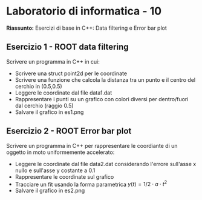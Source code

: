 # Laboratorio di informatica - 10

**Riassunto:** Esercizi di base in C++: Data filtering e Error bar plot

## Esercizio 1 - ROOT data filtering

Scrivere un programma in C++ in cui:

- Scrivere una struct point2d per le coordinate
- Scrivere una funzione che calcola la distanza tra un punto e il centro del cerchio in (0.5,0.5)
- Leggere le coordinate dal file data1.dat
- Rappresentare i punti su un grafico con colori diversi per dentro/fuori dal cerchio (raggio 0.5)
- Salvare il grafico in es1.png


## Esercizio 2 - ROOT Error bar plot
Scrivere un programma in C++ per rappresentare le coordiante di un oggetto in moto uniformemente accelerato:

- Leggere le coordinate dal file data2.dat considerando l'errore sull'asse x nullo e sull'asse y costante a 0.1
- Rappresentare le coordinate sul grafico
- Tracciare un fit usando la forma parametrica $y(t) = 1/2 \cdot a \cdot t^2$
- Salvare il grafico in es2.png